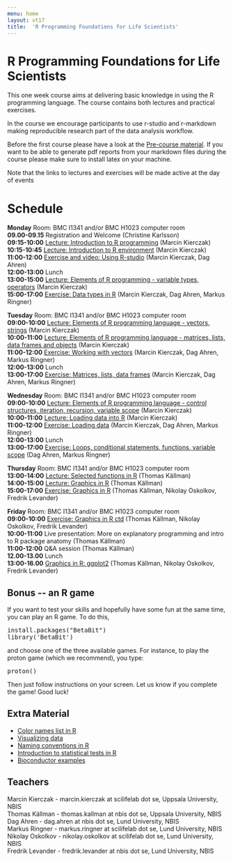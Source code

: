 ```yaml
---
menu: home
layout: vt17
title:  'R Programming Foundations for Life Scientists'
---
```


# R Programming Foundations for Life Scientists

This one week course aims at delivering basic knowledge in using the R
programming language. The course contains both lectures and practical
exercises.

In the course we encourage participants to use r-studio and
r-markdown making reproducible research part of the data analysis
workflow.

Before the first course please have a look at the [Pre-course
material](precourse). If you want to be able to generate pdf reports
from your markdown files during the course please make sure to install
latex on your machine.

Note that the links to lectures and exercises will be made active at the day of events
# Schedule

**Monday**
Room: BMC I1341 and/or BMC H1023 computer room<br>
**09.00-09.15** Registration and Welcome (Christine Karlsson)<br>
**09:15-10:00** [Lecture: Introduction to R programming](lecture/Lecture_1_-_Introduction.pdf) (Marcin Kierczak)<br>
**10:15-10:45** [Lecture: Introduction to R environment](lecture/Lecture_2_-_REnvironment.pdf) (Marcin Kierczak)<br>
**11:00-12:00** [Exercise and video: Using R-studio](https://www.dropbox.com/s/3sy4ou2o8jh5syf/RCourseVideo.mov?dl=0) (Marcin Kierczak, Dag Ahren)<br>
**12:00-13:00** Lunch<br>
**13:00-15:00** [Lecture: Elements of R programming - variable types, operators](lecture/Lecture_3_-_Elements1.pdf) (Marcin Kierczak)<br>
**15:00-17:00** [Exercise: Data types in R](exercise/DataTypes) (Marcin Kierczak, Dag Ahren, Markus Ringner)<br>

**Tuesday**
Room: BMC I1341 and/or BMC H1023 computer room<br>
**09:00-10:00** [Lecture: Elements of R programming language - vectors, strings](lecture/Lecture_4_-_Elements2.pdf) (Marcin Kierczak)<br>
**10:00-11:00** [Lecture: Elements of R programming language - matrices, lists, data frames and objects](lecture/Lecture_5_-_Elements3.pdf) (Marcin Kierczak)<br>
**11:00-12:00** [Exercise: Working with vectors](exercise/Vectors) (Marcin Kierczak, Dag Ahren, Markus Ringner)<br>
**12:00-13:00** Lunch<br>
**13:00-17:00** [Exercise: Matrices, lists, data frames](exercise/Dataframes) (Marcin Kierczak, Dag Ahren, Markus Ringner)<br>

**Wednesday**
Room: BMC I1341 and/or BMC H1023 computer room<br>
**09:00-10:00** [Lecture: Elements of R programming language - control structures, iteration, recursion, variable scope](lecture/Lecture_6_-_Elements4.pdf) (Marcin Kierczak)<br>
**10:00-11:00** [Lecture: Loading data into R](lecture/Lecture_7_-_Loading_data.pdf) (Marcin Kierczak)<br>
**11:00-12:00** [Exercise: Loading data](exercise/LoadData) (Marcin Kierczak, Dag Ahren, Markus Ringner)<br>
**12:00-13:00** Lunch<br>
**13:00-17:00** [Exercise: Loops, conditional statements, functions, variable scope](exercise/Loops) (Dag Ahren, Markus Ringner)<br>


**Thursday**
Room: BMC I1341 and/or BMC H1023 computer room<br>
**13:00-14:00** [Lecture: Selected functions in R](/lecture/Lecture_8_-_SelectedFns.pdf) (Thomas Källman)<br>
**14:00-15:00** [Lecture: Graphics in R](lecture/Lecture_9_-_Graphics.pdf) (Thomas Källman)<br>
**15:00-17:00** [Exercise: Graphics in R](exercise/PlotHandson) (Thomas Källman, Nikolay Oskolkov, Fredrik Levander)<br>

**Friday**
Room: BMC I1341 and/or BMC H1023 computer room<br>
**09:00-10:00** [Exercise: Graphics in R ctd](exercise/PlotHandson) (Thomas Källman, Nikolay Oskolkov, Fredrik Levander)<br>
**10:00-11:00** Live presentation: More on explanatory programming and intro to R package anatomy (Thomas Källman)<br>
**11:00-12:00** Q&A session (Thomas Källman)<br>
**12.00-13.00** Lunch<br>
**13:00-16.00** [Graphics in R: ggplot2](exercise/ggplots) (Thomas Källman, Nikolay Oskolkov, Fredrik Levander)<br>

## Bonus -- an R game
If you want to test your skills and hopefully have some fun at the same time, you can play an R game. To do this,
<pre>
install.packages("BetaBit")
library('BetaBit')
</pre>
and choose one of the three available games. For instance, to play the proton game (which we recommend), you type:
<pre>
proton()
</pre>
Then just follow instructions on your screen. Let us know if you complete the game! Good luck!

## Extra Material
- [Color names list in R](files/Rcolor.pdf)
- [Visualizing data](files/rules_for_using_color.pdf)
- [Naming conventions in R](files/Rnaming.pdf)
- [Introduction to statistical tests in R](files/statests.pdf)
- [Bioconductor examples](https://f1000research.com/channels/bioconductor)

## Teachers
Marcin Kierczak - marcin.kierczak at scilifelab dot se, Uppsala University, NBIS<br>
Thomas Källman - thomas.kallman at nbis dot se, Uppsala University, NBIS<br>
Dag Ahren - dag.ahren at nbis dot se, Lund University, NBIS<br>
Markus Ringner - markus.ringner at scilifelab dot se, Lund University, NBIS<br>
Nikolay Oskolkov - nikolay.oskolkov at scilifelab dot se, Lund University, NBIS<br>
Fredrik Levander - fredrik.levander at nbis dot se, Lund University, NBIS<br>
